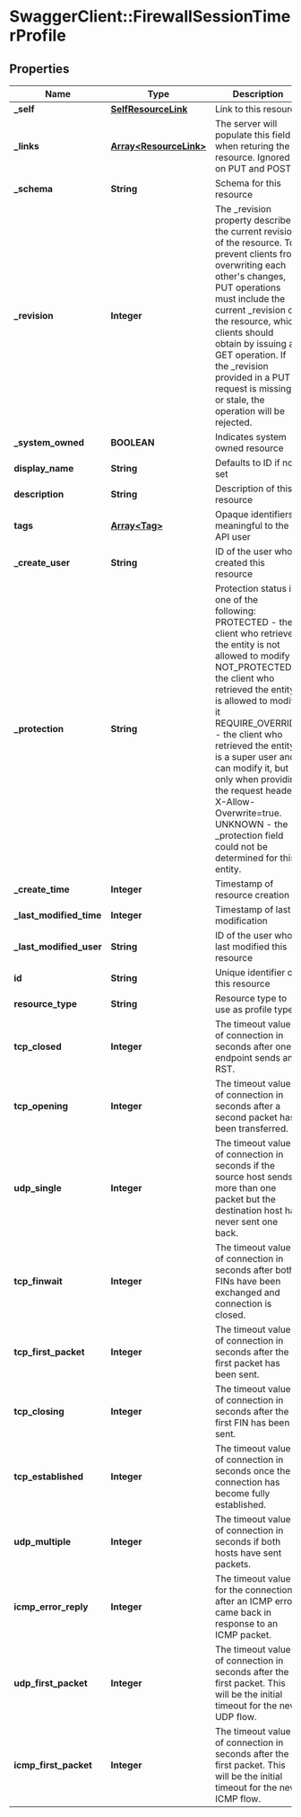 # SwaggerClient::FirewallSessionTimerProfile

## Properties
Name | Type | Description | Notes
------------ | ------------- | ------------- | -------------
**_self** | [**SelfResourceLink**](SelfResourceLink.md) | Link to this resource | [optional] 
**_links** | [**Array&lt;ResourceLink&gt;**](ResourceLink.md) | The server will populate this field when returing the resource. Ignored on PUT and POST. | [optional] 
**_schema** | **String** | Schema for this resource | [optional] 
**_revision** | **Integer** | The _revision property describes the current revision of the resource. To prevent clients from overwriting each other&#39;s changes, PUT operations must include the current _revision of the resource, which clients should obtain by issuing a GET operation. If the _revision provided in a PUT request is missing or stale, the operation will be rejected. | [optional] 
**_system_owned** | **BOOLEAN** | Indicates system owned resource | [optional] 
**display_name** | **String** | Defaults to ID if not set | [optional] 
**description** | **String** | Description of this resource | [optional] 
**tags** | [**Array&lt;Tag&gt;**](Tag.md) | Opaque identifiers meaningful to the API user | [optional] 
**_create_user** | **String** | ID of the user who created this resource | [optional] 
**_protection** | **String** | Protection status is one of the following: PROTECTED - the client who retrieved the entity is not allowed             to modify it. NOT_PROTECTED - the client who retrieved the entity is allowed                 to modify it REQUIRE_OVERRIDE - the client who retrieved the entity is a super                    user and can modify it, but only when providing                    the request header X-Allow-Overwrite&#x3D;true. UNKNOWN - the _protection field could not be determined for this           entity.  | [optional] 
**_create_time** | **Integer** | Timestamp of resource creation | [optional] 
**_last_modified_time** | **Integer** | Timestamp of last modification | [optional] 
**_last_modified_user** | **String** | ID of the user who last modified this resource | [optional] 
**id** | **String** | Unique identifier of this resource | [optional] 
**resource_type** | **String** | Resource type to use as profile type | 
**tcp_closed** | **Integer** | The timeout value of connection in seconds after one endpoint sends an RST. | [default to 20]
**tcp_opening** | **Integer** | The timeout value of connection in seconds after a second packet has been transferred. | [default to 30]
**udp_single** | **Integer** | The timeout value of connection in seconds if the source host sends more than one packet but the destination host has never sent one back. | [default to 30]
**tcp_finwait** | **Integer** | The timeout value of connection in seconds after both FINs have been exchanged and connection is closed. | [default to 45]
**tcp_first_packet** | **Integer** | The timeout value of connection in seconds after the first packet has been sent. | [default to 120]
**tcp_closing** | **Integer** | The timeout value of connection in seconds after the first FIN has been sent. | [default to 120]
**tcp_established** | **Integer** | The timeout value of connection in seconds once the connection has become fully established. | [default to 43200]
**udp_multiple** | **Integer** | The timeout value of connection in seconds if both hosts have sent packets. | [default to 60]
**icmp_error_reply** | **Integer** | The timeout value for the connection after an ICMP error came back in response to an ICMP packet. | [default to 10]
**udp_first_packet** | **Integer** | The timeout value of connection in seconds after the first packet. This will be the initial timeout for the new UDP flow. | [default to 60]
**icmp_first_packet** | **Integer** | The timeout value of connection in seconds after the first packet. This will be the initial timeout for the new ICMP flow. | [default to 20]


